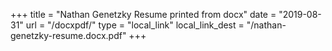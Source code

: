 +++
title = "Nathan Genetzky Resume printed from docx"
date = "2019-08-31"
url = "/docxpdf/"
type = "local_link"
local_link_dest = "/nathan-genetzky-resume.docx.pdf"
+++
